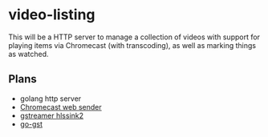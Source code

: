 # video-listing

This will be a HTTP server to manage a collection of videos with support for
playing items via Chromecast (with transcoding), as well as marking things as
watched.

## Plans

- golang http server
- [Chromecast web sender](https://developers.google.com/cast/docs/web_sender)
- [gstreamer hlssink2](https://gstreamer.freedesktop.org/documentation/hls/hlssink2.html)
- [go-gst](https://pkg.go.dev/github.com/go-gst/go-gst)
